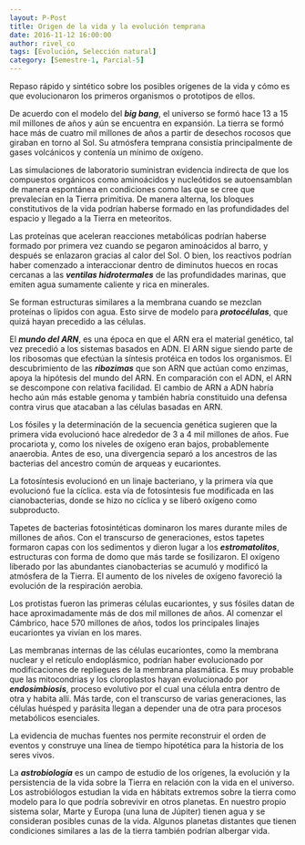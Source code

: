```yaml
---
layout: P-Post
title: Origen de la vida y la evolución temprana
date: 2016-11-12 16:00:00
author: rivel_co
tags: [Evolución, Selección natural]
category: [Semestre-1, Parcial-5]
---
```


Repaso rápido y sintético sobre los posibles orígenes de la vida y cómo es que evolucionaron los primeros organismos o prototipos de ellos.

De acuerdo con el modelo del ***big bang***, el universo se formó hace 13 a 15 mil millones de años y aún se encuentra en expansión. La tierra se formó hace más de cuatro mil millones de años a partir de desechos rocosos que giraban en torno al Sol. Su atmósfera temprana consistía principalmente de gases volcánicos y contenía un mínimo de oxígeno.

Las simulaciones de laboratorio suministran evidencia indirecta de que los compuestos orgánicos como aminoácidos y nucleótidos se autoensamblan de manera espontánea en condiciones como las que se cree que prevalecían en la Tierra primitiva. De manera alterna, los bloques constitutivos de la vida podrían haberse formado en las profundidades del espacio y llegado a la Tierra en meteoritos.

Las proteínas que aceleran reacciones metabólicas podrían haberse formado por primera vez cuando se pegaron aminoácidos al barro, y después se enlazaron gracias al calor del Sol. O bien, los reactivos podrían haber comenzado a interaccionar dentro de diminutos huecos en rocas cercanas a las ***ventilas hidrotermales*** de las profundidades marinas, que emiten agua sumamente caliente y rica en minerales.

Se forman estructuras similares a la membrana cuando se mezclan proteínas o lípidos con agua. Esto sirve de modelo para ***protocélulas***, que quizá hayan precedido a las células.

El ***mundo del ARN***, es una época en que el ARN era el material genético, tal vez precedió a los sistemas basados en ADN. El ARN sigue siendo parte de los ribosomas que efectúan la síntesis protéica  en todos los organismos. El descubrimiento de las ***ribozimas*** que son ARN que actúan como enzimas, apoya la hipótesis del mundo del ARN. En comparación con el ADN, el ARN se descompone con relativa facilidad. El cambio de ARN a ADN habría hecho aún más estable genoma y también habría constituido una defensa contra virus que atacaban a las células basadas en ARN.

Los fósiles y la determinación de la secuencia genética sugieren que la primera vida evolucionó hace alrededor de 3 a 4 mil millones de años. Fue procariota y, como los niveles de oxígeno eran bajos, probablemente anaerobia. Antes de eso, una divergencia separó a los ancestros de las bacterias del ancestro común de arqueas y eucariontes.

La fotosíntesis evolucionó en un linaje bacteriano, y la primera vía que evolucionó fue la cíclica. esta vía de fotosíntesis fue modificada en las cianobacterias, donde se hizo no cíclica y se liberó oxígeno como subproducto.

Tapetes de bacterias fotosintéticas dominaron los mares durante miles de millones de años. Con el transcurso de generaciones, estos tapetes formaron capas con los sedimentos y dieron lugar a los ***estromatolitos***, estructuras con forma de domo que más tarde se fosilizaron. El oxígeno liberado por las abundantes cianobacterias se acumuló y modificó la atmósfera de la Tierra. El aumento de los niveles de oxígeno favoreció la evolución de la respiración aerobia.

Los protistas fueron las primeras células eucariontes, y sus fósiles datan de hace aproximadamente más de dos mil millones de años. Al comenzar el Cámbrico, hace 570 millones de años, todos los principales linajes eucariontes ya vivían en los mares.

Las membranas internas de las células eucariontes, como la membrana nuclear y el retículo endoplásmico, podrían haber evolucionado por modificaciones de repliegues de la membrana plasmática. Es muy probable que las mitocondrias y los cloroplastos hayan evolucionado por ***endosimbiosis***, proceso evolutivo por el cual una célula entra dentro de otra y habita allí. Más tarde, con el transcurso de varias generaciones, las células huésped y parásita llegan a depender una de otra para procesos metabólicos esenciales.

La evidencia de muchas fuentes nos permite reconstruir el orden de eventos y construye una línea de tiempo hipotética para la historia de los seres vivos.

La ***astrobiología*** es un campo de estudio de los orígenes, la evolución y la persistencia de la vida sobre la Tierra en relación con la vida en el universo. Los astrobiólogos estudian la vida en hábitats extremos sobre la tierra como modelo para lo que podría sobrevivir en otros planetas. En nuestro propio sistema solar, Marte y Europa (una luna de Júpiter) tienen agua y se consideran posibles cunas de la vida. Algunos planetas distantes que tienen condiciones similares a las de la tierra también podrían albergar vida.
